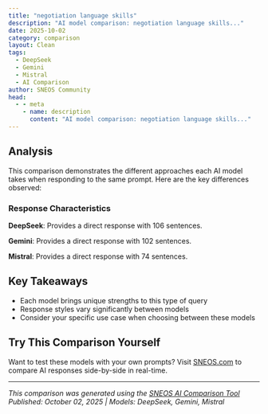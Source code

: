 ```yaml
---
title: "negotiation language skills"
description: "AI model comparison: negotiation language skills..."
date: 2025-10-02
category: comparison
layout: Clean
tags:
  - DeepSeek
  - Gemini
  - Mistral
  - AI Comparison
author: SNEOS Community
head:
  - - meta
    - name: description
      content: "AI model comparison: negotiation language skills..."
---
```


<ChatComparison
  title="negotiation language skills"
  prompt="negotiation language skills"
  :responses='{"DeepSeek": "Of course. This is an excellent topic. \u0022Negotiation language skills\u0022 is the art of using specific words, phrases, and communication techniques to guide a conversation toward a mutually beneficial (or favorably skewed) agreement.\n\nIt\u0027s not about being manipulative; it\u0027s about being clear, persuasive, and collaborative.\n\nLet\u0027s break it down into core principles, essential phrases, and common pitfalls.\n\n---\n\n### 1. The Mindset: Collaborative vs. Combative Language\n\nThe most important skill is shifting your mindset from a \u0022fight\u0022 to a \u0022problem-solving discussion.\u0022 Your language should reflect this.\n\n* **Combative:** \u0022Your price is too high. You need to lower it.\u0022\n* **Collaborative:** \u0022I see the value in your proposal. To make it work within my budget, could we explore what a lower price might look like?\u0022\n\nThe goal is to be on the same side of the table, looking at the problem together.\n\n---\n\n### 2. Essential Language Skills \u0026 Phrases for Each Stage\n\n#### **A. The Opening \u0026 Building Rapport**\n\nThe goal here is to set a positive, respectful tone.\n\n* **Use \u0022We\u0022 and \u0022Us\u0022:** Frame the negotiation as a joint effort.\n * *\u0022I\u0027m excited to see how **we** can find a solution that works for **both of us**.\u0022*\n* **Express Appreciation:** Acknowledge their time and effort.\n * *\u0022Thank you for your time today to discuss this.\u0022*\n * *\u0022I appreciate you putting this proposal together.\u0022*\n* **Use Open-Ended Questions:** To uncover interests and needs.\n * *\u0022Could you help me understand your perspective on...?\u0022*\n * *\u0022What are the most important outcomes you\u0027re hoping for from this agreement?\u0022*\n\n#### **B. Exploring Interests \u0026 Gathering Information**\n\nThe goal is to understand *why* they want what they want.\n\n* **The Power of \u0022Why\u0022 and \u0022What\u0022:** Dig deeper than positions.\n * **Position:** \u0022I need it in 2 weeks.\u0022\n * **Interest (uncovered by asking):** *\u0022What is the key driver behind the 2-week deadline?\u0022* (Maybe they have a client presentation, not a hard drop-dead date).\n* **Use Labeling and Summarizing:** Show you\u0027re listening.\n * *\u0022It sounds like the delivery timeline is your top priority.\u0022*\n * *\u0022So, if I understand correctly, the main concerns are X and Y. Is that right?\u0022*\n* **Ask for Advice:** A powerful way to make the other party feel valued.\n * *\u0022Based on your experience, what would be a fair way to handle this?\u0022*\n\n#### **C. Making Proposals \u0026 Bargaining**\n\nThis is where precise language is critical to avoid deadlock.\n\n* **Use Conditional Language (\u0022If...Then\u0022):** This is the cornerstone of bargaining. It creates a clear cause-and-effect.\n * *\u0022**If** we can agree on the higher volume order, **then** would you be able to offer a 15% discount?\u0022*\n * *\u0022**If** we can meet your deadline, **then** we would need to add a rush surcharge.\u0022*\n* **Frame Concessions as Valuable:** Don\u0027t just give things away.\n * *\u0022I can move on the price, but that would be a significant concession on our part. In return, we would need [X].\u0022*\n* **Avoid \u0022You\u0022 Accusations:** Use \u0022I\u0022 statements to express your position without blaming.\n * **Instead of:** \u0022You\u0027re being unreasonable.\u0022\n * **Say:** *\u0022I\u0027m having difficulty seeing how that works with our budget constraints.\u0022*\n* **Use \u0022How\u0022 and \u0022What\u0022 Questions to Counter:** Gently challenge without being confrontational.\n * **Instead of:** \u0022No, that won\u0027t work.\u0022\n * **Say:** *\u0022How would you suggest we reconcile that with the market rate?\u0022* or *\u0022What flexibility do you have on that term?\u0022*\n\n#### **D. Handling Objections \u0026 impasse**\n\nThe goal is to de-escalate and find a path forward.\n\n* **Pause and Acknowledge:** Never immediately dismiss an objection.\n * *\u0022That\u0027s a valid concern. Let\u0027s talk through that.\u0022*\n* **Reframe the Problem:** Shift the focus from obstacles to solutions.\n * *\u0022I understand price is a sticking point. Instead of looking at just the number, could we discuss the payment terms to make it more manageable?\u0022*\n* **Use \u0022Yes, and\u0022 instead of \u0022But\u0022 or \u0022No\u0022:**\n * **\u0022But\u0022 creates opposition:** \u0022I see your point, **but** that\u0027s not possible.\u0022\n * **\u0022And\u0022 builds connection:** \u0022Yes, I see your point, **and** we need to find a solution that also works for our team.\u0022\n* **Introduce Objective Criteria:** Move away from a \u0022will\u0022 battle to a \u0022fairness\u0022 discussion.\n * *\u0022What is the industry standard for this?\u0022*\n * *\u0022Based on the market data, a fair price seems to be in this range.\u0022*\n\n#### **E. Closing \u0026 Confirming**\n\nThe goal is to secure the agreement and ensure clarity.\n\n* **Summarize the Agreement:** \u0022So, just to confirm what we\u0027ve agreed: X, Y, and Z. Is that correct?\u0022\n* **Clarify Next Steps:** \u0022Great. I will send over the updated contract by EOD today. Will you be able to review it by Friday?\u0022\n* **End on a Positive Note:** \u0022Thank you for the productive discussion. I\u0027m looking forward to working together.\u0022\n\n---\n\n### 3. Language Pitfalls to Avoid\n\n* **Ultimatums and \u0022Take-it-or-leave-it\u0022:** This kills collaboration. Unless it\u0027s truly your final offer, avoid this language.\n* **Weak Language:** \u0022I kind of think maybe we could...\u0022 Be confident and direct.\n* **Emotional or Aggressive Words:** \u0022That\u0027s ridiculous,\u0022 \u0022outrageous,\u0022 \u0022you always...\u0022\n* **Leading with \u0022No\u0022:** It immediately creates a defensive barrier.\n* **Vagueness:** \u0022We\u0027ll get it to you soon.\u0022 Be specific: \u0022You will have it by 5 PM tomorrow.\u0022\n\n### How to Practice\n\n1. **Role-Play:** Practice with a colleague or friend. Choose a simple scenario and focus on using the phrases above.\n2. **Script and Prepare:** Before any negotiation, write down your key points and how you will phrase them using collaborative language.\n3. **Record Yourself:** Listen back to how you sound. Are you asking open-ended questions? Are you using \u0022I\u0022 statements?\n4. **Watch Expert Negotiators:** Pay attention to the language used in business deal shows, podcasts, or even skilled diplomats.\n\nMastering this language turns negotiation from a stressful confrontation into a strategic and often enjoyable conversation.", "Gemini": "Negotiation language skills are crucial for achieving successful outcomes in any negotiation, whether it\u0027s a business deal, a salary negotiation, or even a personal disagreement. These skills involve using specific vocabulary, phrasing, and communication techniques to influence the other party, build rapport, and ultimately reach an agreement that benefits you.\n\nHere\u0027s a breakdown of key negotiation language skills, categorized for clarity:\n\n**I. Framing \u0026 Articulating Your Position:**\n\n* **Clarity and Precision:**\n * **Be specific:** Avoid ambiguity. Use concrete examples and quantifiable data whenever possible.\n * **Define key terms:** Make sure everyone understands the meaning of important concepts.\n * **State your interests, not just your positions:** Explain *why* you want something, not just *what* you want. This opens up avenues for compromise. Example: Instead of saying \u0022I want a 10% raise,\u0022 say \u0022I\u0027m looking for compensation that reflects my increased responsibilities and the positive impact I\u0027ve had on the company\u0027s bottom line. A 10% raise would bring me in line with the market rate for someone with my experience and contributions.\u0022\n* **Confident and Assertive Language:**\n * **Use \u0022I\u0022 statements:** Express your needs and feelings directly without blaming or accusing the other party. Example: Instead of \u0022You\u0027re not being fair,\u0022 say \u0022I feel that this proposal doesn\u0027t adequately address my concerns.\u0022\n * **Avoid hesitant language:** Minimize fillers like \u0022um,\u0022 \u0022like,\u0022 and \u0022sort of.\u0022 Project confidence in your statements.\n * **State your value:** Clearly articulate your contributions, expertise, and the benefits you bring to the table.\n* **Framing and Reframing:**\n * **Frame your proposal in a way that benefits the other party:** Highlight the advantages they will gain from accepting your offer.\n * **Reframing objections:** Turn a negative statement into a positive opportunity. Example: Instead of \u0022We can\u0027t afford that,\u0022 say \u0022That\u0027s an interesting suggestion. How can we work together to find a solution that aligns with our budget?\u0022\n * **Focus on common ground:** Identify areas of agreement to build momentum and create a positive atmosphere.\n\n**II. Active Listening and Understanding:**\n\n* **Attentive Listening:**\n * **Pay close attention to both verbal and nonverbal cues:** Observe their body language, tone of voice, and facial expressions.\n * **Avoid interrupting:** Let the other party finish speaking before formulating your response.\n * **Show genuine interest:** Make eye contact, nod, and use encouraging words to demonstrate that you\u0027re engaged.\n* **Clarifying Questions:**\n * **Ask open-ended questions:** Encourage the other party to elaborate on their points. Examples: \u0022Can you tell me more about that?\u0022 \u0022What are your key concerns?\u0022\n * **Paraphrase their statements:** Confirm your understanding by summarizing their points in your own words. Example: \u0022So, if I understand correctly, you\u0027re saying that...?\u0022\n * **Seek clarification when needed:** Don\u0027t hesitate to ask for more information if something is unclear. Example: \u0022Could you please elaborate on what you mean by...?\u0022\n* **Empathy and Acknowledgment:**\n * **Acknowledge their feelings and perspectives:** Show that you understand their point of view, even if you don\u0027t agree with it. Example: \u0022I understand your concerns about...\u0022\n * **Use empathetic language:** Express your understanding and support. Examples: \u0022I can see how that would be frustrating.\u0022 \u0022I appreciate you sharing your perspective.\u0022\n\n**III. Persuasion and Influence:**\n\n* **Building Rapport:**\n * **Find common ground:** Identify shared interests and values to establish a connection.\n * **Use their name:** Show respect and create a more personal interaction.\n * **Be polite and respectful:** Maintain a positive and professional demeanor throughout the negotiation.\n* **Logical Reasoning and Evidence:**\n * **Present your arguments in a logical and coherent manner:** Use clear and concise language.\n * **Support your claims with evidence:** Provide data, facts, and examples to back up your arguments.\n * **Anticipate their objections and prepare counterarguments:** Be ready to address their concerns and provide convincing rebuttals.\n* **Suggesting Alternatives and Compromises:**\n * **Be creative in generating options:** Explore different solutions that could satisfy both parties.\n * **Use conditional language:** \u0022If you\u0027re willing to do X, then I\u0027m willing to consider Y.\u0022 This demonstrates flexibility and a willingness to compromise.\n * **Offer concessions strategically:** Start with less important issues and gradually move towards more critical ones.\n\n**IV. Dealing with Difficult Situations:**\n\n* **Managing Emotions:**\n * **Stay calm and composed:** Avoid getting defensive or emotional.\n * **Take a break if necessary:** If the negotiation becomes too heated, suggest taking a short break to cool down.\n * **Use \u0022cooling off\u0022 language:** Phrases like, \u0022Let\u0027s step back and think about this for a moment,\u0022 can help de-escalate tension.\n* **Addressing Aggression or Hostility:**\n * **Remain assertive but respectful:** Don\u0027t back down, but avoid engaging in personal attacks.\n * **Acknowledge their feelings without condoning their behavior:** \u0022I understand you\u0027re frustrated, but I\u0027m not comfortable with that kind of language.\u0022\n * **Focus on the issues, not the personalities:** Keep the discussion focused on the facts and the problem at hand.\n* **Breaking Impasses:**\n * **Summarize the points of agreement and disagreement:** This helps to clarify the situation and identify areas where progress can be made.\n * **Introduce a new perspective or solution:** Suggest a different approach to the problem.\n * **Consider bringing in a mediator:** A neutral third party can help to facilitate the negotiation and find common ground.\n* **Using \u0022Anchoring\u0022** This is a cognitive bias where the first number introduced into a negotiation heavily influences the entire process. You can use this to your advantage by making the first offer, but *make sure it\u0027s justified* and within a reasonable range. If your initial offer is too outrageous, it can damage rapport.\n\n**Specific Phrases to Use (and Avoid):**\n\n**Positive/Useful:**\n\n* \u0022I understand your perspective.\u0022\n* \u0022That\u0027s an interesting point.\u0022\n* \u0022How can we work together to find a solution?\u0022\n* \u0022Let\u0027s explore some options.\u0022\n* \u0022What are your key priorities?\u0022\n* \u0022What would it take to make this work for you?\u0022\n* \u0022That\u0027s acceptable.\u0022 (Use sparingly!)\n* \u0022That\u0027s something I\u0027m willing to consider.\u0022\n* \u0022Let me think about that and get back to you.\u0022 (Buy time to assess)\n* \u0022If we can agree on X, then I would be willing to Y.\u0022 (Conditional offer)\n* \u0022What if we tried...\u0022\n* \u0022To be clear, are you saying...?\u0022\n* \u0022What are the next steps?\u0022\n\n**Negative/To Avoid:**\n\n* \u0022That\u0027s not fair.\u0022\n* \u0022That\u0027s non-negotiable.\u0022 (Unless you truly mean it, and are prepared to walk away)\n* \u0022You\u0027re wrong.\u0022\n* \u0022I don\u0027t care.\u0022\n* \u0022Take it or leave it.\u0022 (Can be seen as aggressive)\n* \u0022That\u0027s impossible.\u0022\n* \u0022I can\u0027t do that.\u0022 (Instead, explain *why* you can\u0027t)\n* \u0022I don\u0027t understand.\u0022 (Instead, ask for clarification)\n* Aggressive or accusatory language.\n\n**Practice and Preparation are Key:**\n\n* **Role-playing:** Practice negotiating with friends or colleagues.\n* **Study successful negotiators:** Observe their communication styles and techniques.\n* **Prepare thoroughly:** Research the other party, understand their interests, and anticipate their objections.\n\nBy developing and honing these negotiation language skills, you can increase your chances of achieving favorable outcomes in a wide range of situations. Remember that effective negotiation is not about winning at all costs, but about finding mutually beneficial solutions that meet the needs of all parties involved. Good luck!\n", "Mistral": "Effective negotiation language skills are crucial for achieving desired outcomes in various situations, whether in business, personal life, or conflict resolution. Here are some key language skills and techniques to enhance your negotiation abilities:\n\n### 1. **Active Listening**\n - **Paraphrasing:** Repeat back what the other person has said to ensure understanding.\n - **Summarizing:** Condense the main points to confirm comprehension.\n - **Clarifying:** Ask questions to clarify any ambiguities.\n\n### 2. **Clear Communication**\n - **Conciseness:** Be direct and to the point.\n - **Specificity:** Use precise language to avoid misunderstandings.\n - **Simplicity:** Avoid jargon and complex terms unless necessary.\n\n### 3. **Empathy and Rapport Building**\n - **Empathy Statements:** Show understanding and compassion (e.g., \u0022I understand how you feel\u0022).\n - **Rapport Building:** Use small talk and shared interests to build a connection.\n\n### 4. **Assertiveness**\n - **Expressing Needs:** Clearly state what you need or want.\n - **Setting Boundaries:** Politely but firmly establish your limits.\n\n### 5. **Persuasive Language**\n - **Benefits Over Features:** Highlight the advantages rather than just the characteristics.\n - **Storytelling:** Use anecdotes and examples to make your points more relatable.\n - **Logical Reasoning:** Present arguments in a logical sequence.\n\n### 6. **Questioning Techniques**\n - **Open-Ended Questions:** Encourage detailed responses (e.g., \u0022What do you think about...?\u0022).\n - **Closed-Ended Questions:** Seek specific information (e.g., \u0022Do you agree with...?\u0022).\n - **Probing Questions:** Dig deeper into the other person\u0027s thoughts (e.g., \u0022Can you explain more about...?\u0022).\n\n### 7. **Conflict Resolution**\n - **I-Messages:** Use \u0022I\u0022 statements to express feelings without blaming (e.g., \u0022I feel frustrated when...\u0022).\n - **Compromise Language:** Use phrases like \u0022Let\u0027s find a middle ground\u0022 or \u0022How about we meet halfway?\u0022\n\n### 8. **Non-Verbal Communication**\n - **Body Language:** Maintain open posture, eye contact, and appropriate gestures.\n - **Tone of Voice:** Use a calm and confident tone.\n\n### 9. **Negotiation Tactics**\n - **Anchoring:** Start with a high or low offer to set the tone.\n - **Bargaining:** Use phrases like \u0022If you do X, then I will do Y.\u0022\n - **Concessions:** Be prepared to give something to get something in return.\n\n### 10. **Closing Techniques**\n - **Summarizing Agreement:** Recap the agreed points to ensure clarity.\n - **Next Steps:** Clearly outline the actions to be taken next.\n - **Confirmation:** Get verbal or written confirmation of the agreement.\n\n### Example Scenarios\n\n#### **Salary Negotiation**\n - **Opening:** \u0022Thank you for the offer. I\u0027m excited about the opportunity. However, I was hoping for a salary of $X based on my experience and market research.\u0022\n - **Benefits:** \u0022I believe my skills in [specific area] can bring significant value to the team.\u0022\n - **Compromise:** \u0022If the salary isn\u0027t flexible, perhaps we could discuss other benefits like additional vacation days or professional development opportunities.\u0022\n\n#### **Conflict Resolution**\n - **Empathy:** \u0022I understand that you\u0027re frustrated with the project delays.\u0022\n - **I-Message:** \u0022I feel overwhelmed when deadlines are tight, and I appreciate your patience.\u0022\n - **Compromise:** \u0022Let\u0027s find a way to adjust the timeline so we can both meet our goals.\u0022\n\n### Practice and Feedback\n- **Role-Playing:** Practice different scenarios with a partner.\n- **Feedback:** Seek feedback from colleagues or mentors to improve.\n- **Reflection:** After each negotiation, reflect on what went well and what could be improved.\n\nBy mastering these language skills and techniques, you can become a more effective negotiator, capable of achieving mutually beneficial outcomes in various contexts."}' 
  published-date="00:47"
/>

## Analysis

This comparison demonstrates the different approaches each AI model takes when responding to the same prompt. Here are the key differences observed:

### Response Characteristics

**DeepSeek**: Provides a direct response with 106 sentences. 

**Gemini**: Provides a direct response with 102 sentences. 

**Mistral**: Provides a direct response with 74 sentences. 

## Key Takeaways

- Each model brings unique strengths to this type of query
- Response styles vary significantly between models
- Consider your specific use case when choosing between these models

## Try This Comparison Yourself

Want to test these models with your own prompts? Visit [SNEOS.com](https://sneos.com) to compare AI responses side-by-side in real-time.

---

*This comparison was generated using the [SNEOS AI Comparison Tool](https://sneos.com)*
*Published: October 02, 2025 | Models: DeepSeek, Gemini, Mistral*
